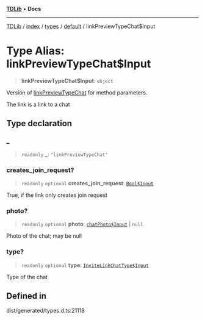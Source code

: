 [**TDLib**](../../../../../../README.md) • **Docs**

***

[TDLib](../../../../../../modules.md) / [index](../../../../../README.md) / [types](../../../README.md) / [default](../README.md) / linkPreviewTypeChat$Input

# Type Alias: linkPreviewTypeChat$Input

> **linkPreviewTypeChat$Input**: `object`

Version of [linkPreviewTypeChat](linkPreviewTypeChat.md) for method parameters.

The link is a link to a chat

## Type declaration

### \_

> `readonly` **\_**: `"linkPreviewTypeChat"`

### creates\_join\_request?

> `readonly` `optional` **creates\_join\_request**: [`Bool$Input`](Bool$Input.md)

True, if the link only creates join request

### photo?

> `readonly` `optional` **photo**: [`chatPhoto$Input`](chatPhoto$Input-1.md) \| `null`

Photo of the chat; may be null

### type?

> `readonly` `optional` **type**: [`InviteLinkChatType$Input`](InviteLinkChatType$Input.md)

Type of the chat

## Defined in

dist/generated/types.d.ts:21118
